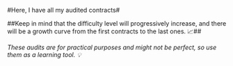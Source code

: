 #Here, I have all my audited contracts#

##Keep in mind that the difficulty level will progressively increase, and there will be a growth curve from the first contracts to the last ones. 📈##

*These audits are for practical purposes and might not be perfect, so use them as a learning tool. 💡*
